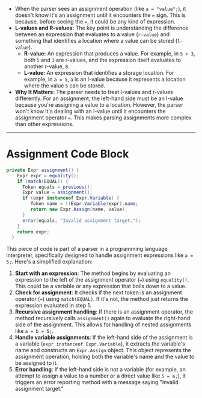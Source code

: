 - When the parser sees an assignment operation (like `a = "value";`), it doesn't know it's an assignment until it encounters the `=` sign. This is because, before seeing the `=`, it could be any kind of expression.
- **L-values and R-values:** The key point is understanding the difference between an expression that evaluates to a value (`r-value`) and something that identifies a location where a value can be stored (`l-value`).
	- **R-value:** An expression that produces a value. For example, in `5 + 3`, both `5` and `3` are r-values, and the expression itself evaluates to another r-value, `8`.
	- **L-value:** An expression that identifies a storage location. For example, in `a = 5`, `a` is an l-value because it represents a location where the value `5` can be stored.
- **Why It Matters:** The parser needs to treat l-values and r-values differently. For an assignment, the left-hand side must be an l-value because you're assigning a value to a location. However, the parser won't know it's dealing with an l-value until it encounters the assignment operator `=`. This makes parsing assignments more complex than other expressions.

---
# Assignment Code Block

```java
private Expr assignment() {
    Expr expr = equality();
    if (match(EQUAL)) {
      Token equals = previous();
      Expr value = assignment();
      if (expr instanceof Expr.Variable) {
         Token name = ((Expr.Variable)expr).name;
         return new Expr.Assign(name, value);
	  }
      error(equals, "Invalid assignment target.");
    }
    return expr;
  }
```

This piece of code is part of a parser in a programming language interpreter, specifically designed to handle assignment expressions like `a = 5;`. Here's a simplified explanation:

1. **Start with an expression**: The method begins by evaluating an expression to the left of the assignment operator (`=`) using `equality()`. This could be a variable or any expression that boils down to a value.
2. **Check for assignment**: It checks if the next token is an assignment operator (`=`) using `match(EQUAL)`. If it's not, the method just returns the expression evaluated in step 1.
3. **Recursive assignment handling**: If there is an assignment operator, the method recursively calls `assignment()` again to evaluate the right-hand side of the assignment. This allows for handling of nested assignments like `a = b = 5;`.
4. **Handle variable assignments**: If the left-hand side of the assignment is a variable (`expr instanceof Expr.Variable`), it extracts the variable's name and constructs an `Expr.Assign` object. This object represents the assignment operation, holding both the variable's name and the value to be assigned to it.
5. **Error handling**: If the left-hand side is not a variable (for example, an attempt to assign a value to a number or a direct value like `5 = a;`), it triggers an error reporting method with a message saying "Invalid assignment target."
